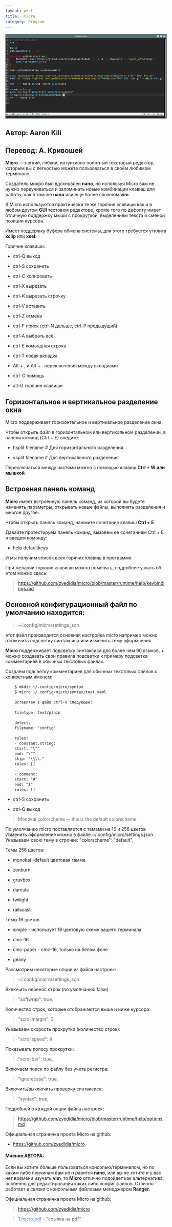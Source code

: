 ```yaml
---
layout: post
title:  micro
category: Program
---
```


<style>
    .blu { color: #468be1; }
</style>

![](/image/my_image/Micro.png)

## Автор: Aaron Kili 

## Перевод: А. Кривошей 

**Micro** — легкий, гибкий, интуитивно понятный текстовый редактор, которым вы с лёгкостью можете 
пользоваться в своём любимом терминале.

Создатель микро был вдохновлен **nano**, но используя 
Micro вам не нужно переучиваться и запоминать новые комбинации клавиш для работы, как в том же 
**nano** или еще более сложном **vim**.

В Micro используются практически те же горячие клавиши как 
и в 
 любом другом **GUI** тестовом редакторе, кроме того по дефолту имеет отличную поддержку мыши с 
прокруткой, выделением текста и сменой позиции курсора.

Имеет поддержку буфера обмена системы, 
для этого требуется утилита **xclip** или **xsel**.

Горячие клавиши:

- ctrl-Q выход

- ctrl-S сохранить

- ctrl-С копировать

- ctrl-X вырезать

- ctrl-K вырезать строчку

- ctrl-V вставить

- ctrl-Z отмена

- ctrl-F поиск (ctrl-N дальше, ctrl-P предыдущий)

- ctrl-A выбрать всё

- ctrl-E командная строка

- ctrl-T новая вкладка

- Alt + , и Alt + .  переключения между вкладками 

- ctrl-G помощь

- alt-G горячие клавиши

## Горизонтальное и вертикальное разделение окна

Micro поддерживает горизонтальное и вертикальное разделение окна. 

Чтобы открыть файл в горизонтальном или вертикальном разделении, в панели команд (Ctrl + E) введите:

- hsplit filename # Для горизонтального разделения

- vsplit filename # Для вертикального разделения

Переключаться между частями можно с помощью клавиш **Ctrl + W или мышкой**.

## Встроеная панель команд

**Micro** имеет встроенную панель команд, из которой вы будете изменять параметры,
открывать новые файлы, выполнять разделения и многое другое. 

Чтобы открыть панель команд, нажмите сочетание клавиш **Ctrl + E**

Давайте протестируем панель команд, вызовем ее сочетанием Ctrl + E и введем команду:

- help defaultkeys

И мы получим список всех горячих клавиш в программе

При желании горячие клавиши можно поменять, подробнее узнать об этом можно здесь: 

>https://github.com/zyedidia/micro/blob/master/runtime/help/keybindings.md

## Основной конфигурационный файл по умолчанию находится:

>~/.config/micro/settings.json  

  этот файл производится основная настройка micro например можно отключить подсветку синтаксиса 
  или изменить тему оформления

**Micro** поддерживает подсветку синтаксиса для более чем 90 языков, + можно создавать свои правила 
подсветки к примеру подсветка комментариев в обычных текстовых файлах.

 Создаём подсветку комментариев для обычных текстовых файлов с конкретным именем:
```
    $ mkdir ~/.config/micro/syntax
    $ micro ~/.config/micro/syntax/text.yaml

    Вставляем в файл ctrl-V следующее:

    filetype: text/plain

    detect:
    filename: "config"

    rules:
    - constant.string:
    start: "\""
    end: "\""
    skip: "\\\\."
    rules: []

    - comment:
    start: "#"
    end: "$"
    rules: []
```
- ctrl-S сохранить

- ctrl-Q выход

>Monokai colorscheme -- this is the default colorscheme

По умолчанию micro поставляется с темами на 16 и 256 цветов
Изменить оформление можно в файле ~/.config/micro/settings.json
Указываем свою тему в строчке: "colorscheme": "default",

Темы 256 цветов:

- monokai -default цветовая гамма

- zenburn

- gruvbox

- darcula

- twilight

- railscast

Темы 16 цветов

- simple - использует 16 цветовую схему вашего терминала

- cmc-16

- cmc-paper - cmc-16, только на белом фоне

- geany

Рассмотрим некоторые опции из файла настроек:

>~/.config/micro/settings.json

Включить перенос строк (по умолчанию false):

>"softwrap": true,

Количество строк, которые отображаются выше и ниже курсора:

>"scrollmargin": 3,

Указываем скорость прокрутки (количество строк):

>"scrollspeed": 4

Показывать полосу прокрутки:

>"scrollbar": true,

Включаем поиск по файлу без учета регистра:

>"ignorecase": true,

Включить/выключить проверку синтаксиса:

>"syntax": true,

Подробней о каждой опции файла настроек:

>https://github.com/zyedidia/micro/blob/master/runtime/help/options.md

Официальная страничка проeта Micro на github: 

- https://github.com/zyedidia/micro


#### Мнение АВТОРА:

 Если вы хотите больше пользоваться консолью/терминалом, но по каким либо причинам вам не 
 н равится **nano**, или вы не хотите и у вас нет времени изучать **vim**, то **Micro** отлично 
  подойдет как альтернатива, особенно для редактирования каких либо конфиг файлов. Отлично 
 работает в связке с консольным файловым менеджером **Ranger**.

Официальная страничка проeта Micro на github: 

>https://github.com/zyedidia/micro


>1.<a class="blu" href="https://disk.yandex.ru/i/gOutwyU7u6ObgQ" target="_blank">micro.pdf</a> - 
> "ссылка на pdf" 

